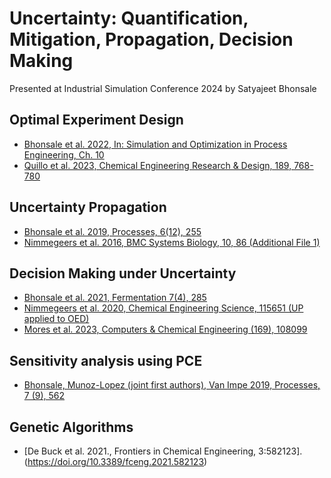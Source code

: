 # Uncertainty: Quantification, Mitigation, Propagation, Decision Making
Presented at Industrial Simulation Conference 2024 by Satyajeet Bhonsale
## Optimal Experiment Design
- [Bhonsale et al. 2022, In: Simulation and Optimization in Process Engineering, Ch. 10](https://www.sciencedirect.com/science/article/pii/B9780323850438000106?via%3Dihub)
- [Quillo et al. 2023, Chemical Engineering Research & Design, 189, 768-780](https://doi.org/10.1016/j.cherd.2022.12.006)
## Uncertainty Propagation
- [Bhonsale et al. 2019, Processes, 6(12), 255](https://doi.org/10.3390/pr6120255)
- [Nimmegeers et al. 2016, BMC Systems Biology, 10, 86 (Additional File 1)](https://doi.org/10.1016/j.ces.2020.115651)
## Decision Making under Uncertainty
- [Bhonsale et al. 2021, Fermentation 7(4), 285](https://doi.org/10.3390/fermentation7040285)
- [Nimmegeers et al. 2020, Chemical Engineering Science, 115651 (UP applied to OED)](https://doi.org/10.1016/j.ces.2020.115651)
- [Mores et al. 2023, Computers & Chemical Engineering (169), 108099](https://doi.org/10.1016/j.compchemeng.2022.108099)
## Sensitivity analysis using PCE
- [Bhonsale, Munoz-Lopez (joint first authors), Van Impe 2019, Processes, 7 (9), 562](https://doi.org/10.3390/pr7090562) 
## Genetic Algorithms
- [De Buck et al. 2021., Frontiers in Chemical Engineering, 3:582123].(https://doi.org/10.3389/fceng.2021.582123)

